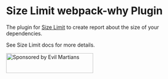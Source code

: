 # Size Limit webpack-why Plugin

The plugin for [Size Limit] to create report about the size of
your dependencies.

See Size Limit docs for more details.

[Size Limit]: https://github.com/ai/size-limit/

<a href="https://evilmartians.com/?utm_source=size-limit">
  <img src="https://evilmartians.com/badges/sponsored-by-evil-martians.svg"
       alt="Sponsored by Evil Martians" width="236" height="54">
</a>
